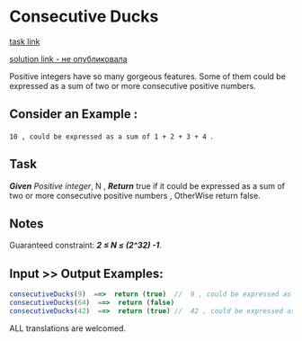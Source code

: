 # Consecutive Ducks

[task link](https://www.codewars.com/kata/5dae2599a8f7d90025d2f15f/train/javascript)

[solution link - не опубликовала]()

Positive integers have so many gorgeous features. Some of them could be expressed as a sum of two or more consecutive positive numbers.

## Consider an Example :

`10 , could be expressed as a sum of 1 + 2 + 3 + 4 `.

## Task

***Given*** _Positive integer_, N , ***Return*** true if it could be expressed as a sum of two or more consecutive positive numbers , OtherWise return false.

## Notes

Guaranteed constraint: ***2 ≤ N ≤ (2^32) -1***.

## Input >> Output Examples:

```javascript
consecutiveDucks(9)  ==>  return (true)  //  9 , could be expressed as a sum of ( 2 + 3 + 4 ) or ( 4 + 5 )
consecutiveDucks(64)  ==>  return (false)
consecutiveDucks(42)  ==>  return (true) //  42 , could be expressed as a sum of ( 9 + 10 ++ 11 + 12 )
```

ALL translations are welcomed.
